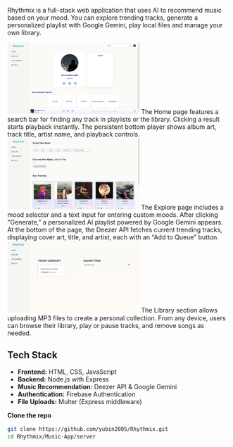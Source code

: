 Rhythmix is a full-stack web application that uses AI to recommend music based on your mood. You can explore trending tracks, generate a personalized playlist with Google Gemini, play local files and manage your own library.

<img src="screenshots/Library.png" alt="Library page" width="300"/>
The Home page features a search bar for finding any track in playlists or the library. Clicking a result starts playback instantly. The persistent bottom player shows album art, track title, artist name, and playback controls.

<img src="screenshots/Explore.png" alt="Explore page" width="300"/> 
The Explore page includes a mood selector and a text input for entering custom moods. After clicking "Generate," a personalized AI playlist powered by Google Gemini appears. At the bottom of the page, the Deezer API fetches current trending tracks, displaying cover art, title, and artist, each with an “Add to Queue” button.

<img src="screenshots/Upload.png" alt="Upload page" width="300"/>
The Library section allows uploading MP3 files to create a personal collection. From any device, users can browse their library, play or pause tracks, and remove songs as needed.

## Tech Stack

- **Frontend:** HTML, CSS, JavaScript  
- **Backend:** Node.js with Express  
- **Music Recommendation:** Deezer API & Google Gemini  
- **Authentication:** Firebase Authentication  
- **File Uploads:** Multer (Express middleware)

**Clone the repo**  
```bash
git clone https://github.com/yubin2005/Rhythmix.git
cd Rhythmix/Music-App/server
